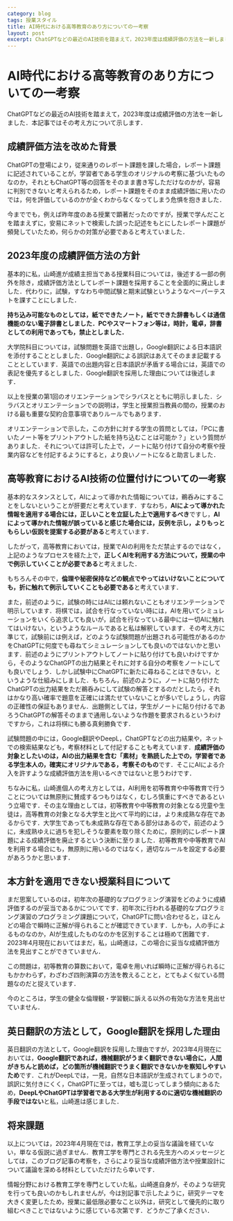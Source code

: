 ```yaml
---
category: blog
tags: 授業スタイル
title: AI時代における高等教育のあり方についての一考察
layout: post
excerpt: ChatGPTなどの最近のAI技術を踏まえて，2023年度は成績評価の方法を一新しました．本記事ではその考え方について示します．
---
```

# AI時代における高等教育のあり方についての一考察

ChatGPTなどの最近のAI技術を踏まえて，2023年度は成績評価の方法を一新しました．本記事ではその考え方について示します．

## 成績評価方法を改めた背景

ChatGPTの登場により，従来通りのレポート課題を課した場合，レポート課題に記述されていることが，学習者である学生のオリジナルの考察に基づいたものなのか，それともChatGPT等の回答をそのまま書き写しただけなのかが，容易に判別できないと考えられるため，レポート課題をそのまま成績評価に用いたのでは，何を評価しているのかが全くわからなくなってしまう危惧を抱きました．

今まででも，例えば昨年度のある授業で顕著だったのですが，授業で学んだことを踏まえずに，安易にネットで検索した誤った記述をもとにしたレポート課題が頻発していたため，何らかの対策が必要であると考えていました．

## 2023年度の成績評価方法の方針

基本的に私，山崎進が成績主担当である授業科目については，後述する一部の例外を除き，成績評価方法としてレポート課題を採用することを全面的に廃止しました．代わりに，試験，すなわち中間試験と期末試験というようなペーパーテストを課すことにしました．

**持ち込み可能なものとしては，紙でできたノート，紙でできた辞書もしくは通信機能のない電子辞書としました．PCやスマートフォン等は，時計，電卓，辞書としての利用であっても，禁止としました．**

大学院科目については，試験問題を英語で出題し，Google翻訳による日本語訳を添付することとしました．Google翻訳による誤訳はあえてそのまま記載することとしています．英語での出題内容と日本語訳が矛盾する場合には，英語での表記を優先するとしました．Google翻訳を採用した理由については後述します．

以上を授業の第1回のオリエンテーションでシラバスとともに明示しました．シラバスとオリエンテーションでの説明は，学生と授業担当教員の間の，授業のおける最も重要な契約合意事項でありルールでもあります．

オリエンテーションで示した，この方針に対する学生の質問としては，「PCに書いたノート等をプリントアウトした紙を持ち込むことは可能か？」という質問がありました．それについては許可した上で，ノートに貼り付けて自分の考察や授業内容などを付記するようにすると，より良いノートになると助言しました．

## 高等教育におけるAI技術の位置付けについての一考察

基本的なスタンスとして，AIによって導かれた情報については，鵜呑みにすることをしないということが肝要だと考えています．すなわち，**AIによって導かれた情報を適用する場合には，正しいことを立証した上で適用するべき**ですし，**AIによって導かれた情報が誤っていると感じた場合には，反例を示し，よりもっともらしい仮説を提案する必要がある**と考えています．

したがって，高等教育においては，授業でAIの利用をただ禁止するのではなく，上記のようなプロセスを経た上で，**正しくAIを利用する方法について，授業の中で例示していくことが必要である**と考えました．

もちろんその中で，**倫理や秘密保持などの観点でやってはいけないことについても，折に触れて例示していくことも必要である**と考えています．

また，前述のように，試験の時にはAIには頼れないこともオリエンテーションで明示しています．将棋では，試合を行なっていない時には，AIを用いてシミュレーションをいくら追求しても良いが，試合を行なっている最中には一切AIに触れてはいけない，というようなルールであると私は解釈しています．その考え方に準じて，試験前には例えば，どのような試験問題が出題される可能性があるのかをChatGPTに何度でも尋ねてシミュレーションしても良いのではないかと思います．前述のようにプリントアウトしてノートに貼り付けても良いわけですから，そのようなChatGPTの出力結果とそれに対する自分の考察をノートにしても良いでしょう．しかし試験中にChatGPTに新たに尋ねることはできない，というような仕組みにしました．もちろん，前述のように，ノートに貼り付けたChatGPTの出力結果をただ鵜呑みにして試験の解答とするのだとしたら，それはかなり高い確率で題意を正確には満たせていないことが多いでしょうし，内容の正確性の保証もありません．出題側としては，学生がノートに貼り付けるであろうChatGPTの解答そのままで通用しないような作題を要求されるというわけですから，これは将棋にも勝る真剣勝負です．

試験問題の中には，Google翻訳やDeepL，ChatGPTなどの出力結果や，ネットでの検索結果なども，考察材料として付記することも考えています．**成績評価の対象としたいのは，AIの出力結果を含む「素材」を熟読した上での，学習者である学生本人の，確実にオリジナルである，考察そのもの**です．そこにAIによる介入を許すような成績評価方法を用いるべきではないと思うわけです．

ちなみに私，山崎進個人の考え方としては，AI利用を初等教育や中等教育で行うことについては無原則に賛成するつもりはなく，むしろ慎重にすべきであるという立場です．その主な理由としては，初等教育や中等教育の対象となる児童や生徒は，高等教育の対象となる大学生と比べて平均的には，より未成熟な存在であるからです．大学生であっても未成熟な存在である部分はあるので，前述のように，未成熟ゆえに過ちを犯しそうな要素を取り除くために，原則的にレポート課題による成績評価を廃止するという決断に至りました．初等教育や中等教育でAIを利用する場合にも，無原則に用いるのではなく，適切なルールを設定する必要があろうかと思います．

## 本方針を適用できない授業科目について

まだ思案しているのは，初年次の基礎的なプログラミング演習をどのように成績評価するのが妥当であるかについてです．初年次に行われる基礎的なプログラミング演習のプログラミング課題について，ChatGPTに問い合わせると，ほとんどの場合で瞬時に正解が得られることが確認できています．しかも，人の手によるものなのか，AIが生成したものなのかを区別することは極めて困難です．2023年4月現在においてはまだ，私，山崎進は，この場合に妥当な成績評価方法を見出すことができていません．

この問題は，初等教育の算数において，電卓を用いれば瞬時に正解が得られるにもかかわらず，わざわざ四則演算の方法を教えることと，とてもよく似ている問題なのだと捉えています．

今のところは，学生の健全な倫理観・学習観に訴える以外の有効な方法を見出せていません．

## 英日翻訳の方法として，Google翻訳を採用した理由

英日翻訳の方法として，Google翻訳を採用した理由ですが，2023年4月現在においては，**Google翻訳であれば，機械翻訳がうまく翻訳できない場合に，人間がきちんと読めば，どの箇所が機械翻訳でうまく翻訳できないかを察知しやすいため**です．これがDeepLでは，一見，自然な日本語訳が生成されてしまうので，誤訳に気付きにくく，ChatGPTに至っては，嘘も混じってしまう傾向にあるため，**DeepLやChatGPTは学習者である大学生が利用するのに適切な機械翻訳の手段ではない**と私，山崎進は感じました．

## 将来課題

以上については，2023年4月現在では，教育工学上の妥当な議論を経ていない，単なる仮説に過ぎません．教育工学を専門とされる先生方へのメッセージとしては，このブログ記事の考察を，さらにより妥当な成績評価方法や授業設計について議論を深める材料としていただけたら幸いです．

情報分野における教育工学を専門としていた私，山崎進自身が，そのような研究を行っても良いのかもしれませんが，今は別記事で示したように，研究テーマを大きく変更したため，授業に最低限必要なこと以外は，研究として優先的に取り組むべきことではないように感じている次第です．どうかご了承ください．